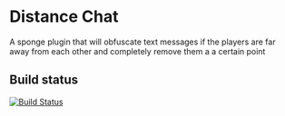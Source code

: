 # Distance Chat

A sponge plugin that will obfuscate text messages if the players are far away from each other and completely remove them a a certain point

## Build status
[![Build Status](https://travis-ci.org/byYottaFLOPS/DistanceChat.svg?branch=master)](https://travis-ci.org/byYottaFLOPS/DistanceChat)
